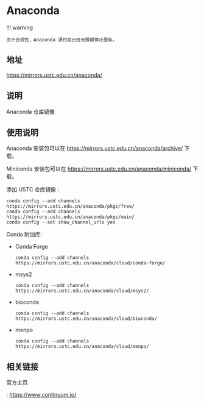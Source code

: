 # Anaconda

!!! warning

    由于合规性，Anaconda 源目前已经无限期停止服务。

## 地址

<https://mirrors.ustc.edu.cn/anaconda/>

## 说明

Anaconda 仓库镜像

## 使用说明

Anaconda 安装包可以在 <https://mirrors.ustc.edu.cn/anaconda/archive/> 下载。

Miniconda 安装包可以在 <https://mirrors.ustc.edu.cn/anaconda/miniconda/> 下载。

添加 USTC 仓库镜像：

    conda config --add channels https://mirrors.ustc.edu.cn/anaconda/pkgs/free/
    conda config --add channels https://mirrors.ustc.edu.cn/anaconda/pkgs/main/
    conda config --set show_channel_urls yes

Conda 附加库:

-   Conda Forge

    ```console
    conda config --add channels https://mirrors.ustc.edu.cn/anaconda/cloud/conda-forge/
    ```

-   msys2

    ```console
    conda config --add channels https://mirrors.ustc.edu.cn/anaconda/cloud/msys2/
    ```

-   bioconda

    ```console
    conda config --add channels https://mirrors.ustc.edu.cn/anaconda/cloud/bioconda/
    ```

-   menpo

    ```console
    conda config --add channels https://mirrors.ustc.edu.cn/anaconda/cloud/menpo/
    ```

## 相关链接

官方主页

:   <https://www.continuum.io/>
